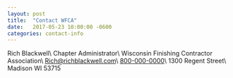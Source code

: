 ```yaml
---
layout: post
title:  "Contact WFCA"
date:   2017-05-23 10:00:00 -0600
categories: contact-info
---
```


Rich Blackwell\\
Chapter Administrator\\
Wisconsin Finishing Contractor Association\\
[Rich@richblackwell.com][mail-to]\\
[800-000-0000][phone-num]\\
1300 Regent Street\\
Madison WI 53715

[mail-to]: mailto:Rich@richblackwell.com?Subject=WFCA%20Contact%20Form%20Submission
[phone-num]: tel:800-000-0000
